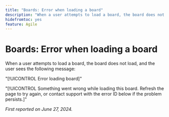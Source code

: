 ```yaml
---
title: "Boards: Error when loading a board"
description: "When a user attempts to load a board, the board does not load, and the user sees an error message."
hidefromtoc: yes
feature: Agile
---
```


# Boards: Error when loading a board

When a user attempts to load a board, the board does not load, and the user sees the following message:

"[!UICONTROL Error loading board]"

"[!UICONTROL Something went wrong while loading this board. Refresh the page to try again, or contact support with the error ID below if the problem persists.]"

_First reported on June 27, 2024._
